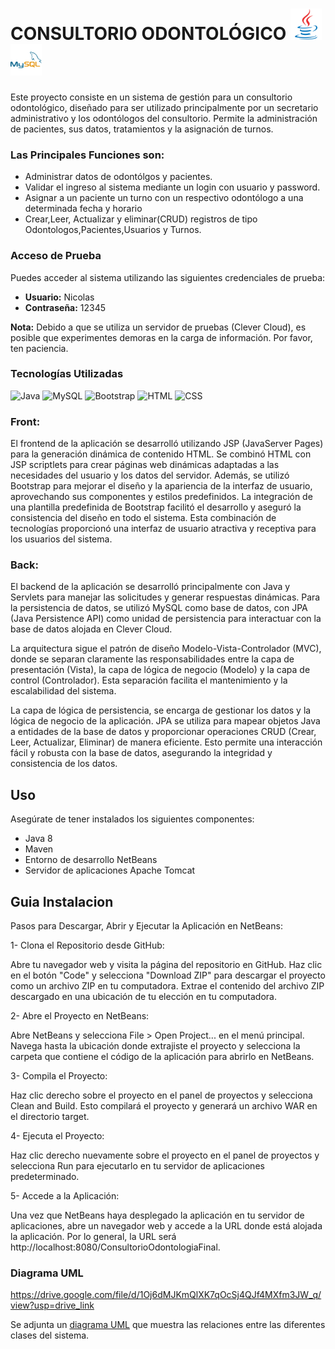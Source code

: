 

# CONSULTORIO ODONTOLÓGICO  <a href="https://www.java.com" target="_blank" rel="noreferrer"> <img src="https://raw.githubusercontent.com/devicons/devicon/master/icons/java/java-original.svg" alt="java" width="50" height="50"/> </a> <a href="https://www.mysql.com/" target="_blank" rel="noreferrer"> <img src="https://raw.githubusercontent.com/devicons/devicon/master/icons/mysql/mysql-original-wordmark.svg" alt="mysql" width="50" height="50"/> </a> 



<p>Este proyecto consiste en un sistema de gestión para un consultorio odontológico, diseñado para ser utilizado principalmente por un secretario administrativo y 
  los odontólogos del consultorio. Permite la administración de pacientes, sus datos, tratamientos y la asignación de turnos.</p>

### Las Principales Funciones son:

- Administrar datos de odontólgos y pacientes.
- Validar el ingreso al sistema mediante un login con usuario y password.
- Asignar a un paciente un turno con un respectivo odontólogo a una determinada fecha y horario
- Crear,Leer, Actualizar y eliminar(CRUD) registros de tipo Odontologos,Pacientes,Usuarios y Turnos.


### Acceso de Prueba</h2>

<p>Puedes acceder al sistema utilizando las siguientes credenciales de prueba:</p>
<ul>
    <li><strong>Usuario:</strong> Nicolas</li>
    <li><strong>Contraseña:</strong> 12345</li>
</ul>

<p><strong>Nota:</strong> Debido a que se utiliza un servidor de pruebas (Clever Cloud), es posible que experimentes demoras en la carga de información. Por favor, ten paciencia.</p>

### Tecnologías Utilizadas 


![Java](https://img.shields.io/badge/-Java-007396?style=flat&logo=java)
![MySQL](https://img.shields.io/badge/-MySQL-4479A1?style=flat&logo=mysql&logoColor=white)
![Bootstrap](https://img.shields.io/badge/-Bootstrap-563D7C?style=flat&logo=bootstrap)
![HTML](https://img.shields.io/badge/-HTML-E34F26?style=flat&logo=html5&logoColor=white)
![CSS](https://img.shields.io/badge/-CSS-1572B6?style=flat&logo=css3)


### Front:

El frontend de la aplicación se desarrolló utilizando JSP (JavaServer Pages) para la generación dinámica de contenido HTML. Se combinó HTML con JSP scriptlets para crear páginas web dinámicas adaptadas a las necesidades del usuario y los datos del servidor. Además, se utilizó Bootstrap para mejorar el diseño y la apariencia de la interfaz de usuario, aprovechando sus componentes y estilos predefinidos. La integración de una plantilla predefinida de Bootstrap facilitó el desarrollo y aseguró la consistencia del diseño en todo el sistema. Esta combinación de tecnologías proporcionó una interfaz de usuario atractiva y receptiva para los usuarios del sistema.

### Back:

El backend de la aplicación se desarrolló principalmente con Java y Servlets para manejar las solicitudes y generar respuestas dinámicas. Para la persistencia de datos, se utilizó MySQL como base de datos, con JPA (Java Persistence API) como unidad de persistencia para interactuar con la base de datos alojada en Clever Cloud.

La arquitectura sigue el patrón de diseño Modelo-Vista-Controlador (MVC), donde se separan claramente las responsabilidades entre la capa de presentación (Vista), la capa de lógica de negocio (Modelo) y la capa de control (Controlador). Esta separación facilita el mantenimiento y la escalabilidad del sistema.

La capa de lógica de persistencia, se encarga de gestionar los datos y la lógica de negocio de la aplicación. JPA se utiliza para mapear objetos Java a entidades de la base de datos y proporcionar operaciones CRUD (Crear, Leer, Actualizar, Eliminar) de manera eficiente. Esto permite una interacción fácil y robusta con la base de datos, asegurando la integridad y consistencia de los datos. 


## Uso 

Asegúrate de tener instalados los siguientes componentes:
- Java 8
- Maven
- Entorno de desarrollo NetBeans
- Servidor de aplicaciones Apache Tomcat

  
## Guia Instalacion
Pasos para Descargar, Abrir y Ejecutar la Aplicación en NetBeans:

1- Clona el Repositorio desde GitHub:

Abre tu navegador web y visita la página del repositorio en GitHub.
Haz clic en el botón "Code" y selecciona "Download ZIP" para descargar el proyecto como un archivo ZIP en tu computadora.
Extrae el contenido del archivo ZIP descargado en una ubicación de tu elección en tu computadora.

2- Abre el Proyecto en NetBeans:

Abre NetBeans y selecciona File > Open Project... en el menú principal.
Navega hasta la ubicación donde extrajiste el proyecto y selecciona la carpeta que contiene el código de la aplicación para abrirlo en NetBeans.

3- Compila el Proyecto:

Haz clic derecho sobre el proyecto en el panel de proyectos y selecciona Clean and Build.
Esto compilará el proyecto y generará un archivo WAR en el directorio target.

4- Ejecuta el Proyecto:

Haz clic derecho nuevamente sobre el proyecto en el panel de proyectos y selecciona Run para ejecutarlo en tu servidor de aplicaciones predeterminado.

5- Accede a la Aplicación:

Una vez que NetBeans haya desplegado la aplicación en tu servidor de aplicaciones, abre un navegador web y accede a la URL donde está alojada la aplicación. Por lo general, la URL será http://localhost:8080/ConsultorioOdontologiaFinal.


### Diagrama UML
https://drive.google.com/file/d/1Oj6dMJKmQlXK7qOcSj4QJf4MXfm3JW_q/view?usp=drive_link
<p>Se adjunta un <a href="https://drive.google.com/file/d/1Oj6dMJKmQlXK7qOcSj4QJf4MXfm3JW_q/view?usp=drive_link">diagrama UML</a> que muestra las relaciones entre las diferentes clases del sistema.</p>

